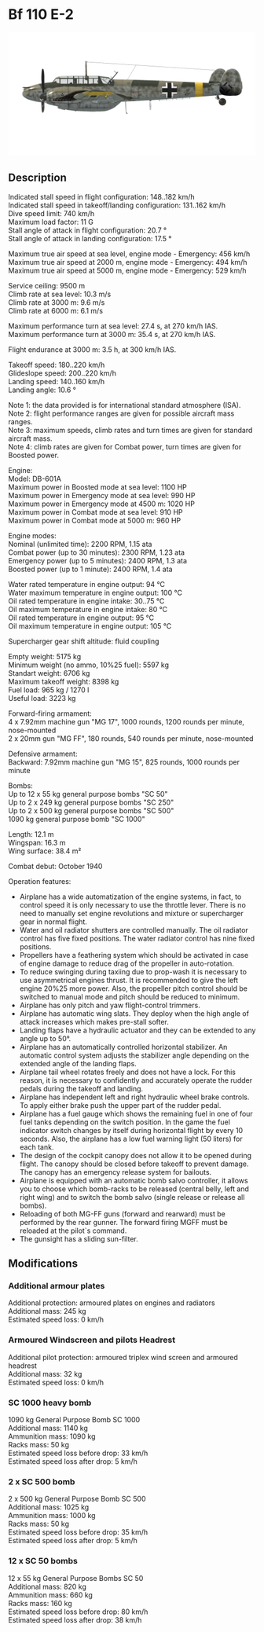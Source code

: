 # Bf 110 E-2  
  
![bf110e2](../images/bf110e2.png)  
  
## Description  
  
Indicated stall speed in flight configuration: 148..182 km/h  
Indicated stall speed in takeoff/landing configuration: 131..162 km/h  
Dive speed limit: 740 km/h  
Maximum load factor: 11 G  
Stall angle of attack in flight configuration: 20.7 °  
Stall angle of attack in landing configuration: 17.5 °  
  
Maximum true air speed at sea level, engine mode - Emergency: 456 km/h  
Maximum true air speed at 2000 m, engine mode - Emergency: 494 km/h  
Maximum true air speed at 5000 m, engine mode - Emergency: 529 km/h  
  
Service ceiling: 9500 m  
Climb rate at sea level: 10.3 m/s  
Climb rate at 3000 m: 9.6 m/s  
Climb rate at 6000 m: 6.1 m/s  
  
Maximum performance turn at sea level: 27.4 s, at 270 km/h IAS.  
Maximum performance turn at 3000 m: 35.4 s, at 270 km/h IAS.  
  
Flight endurance at 3000 m: 3.5 h, at 300 km/h IAS.  
  
Takeoff speed: 180..220 km/h  
Glideslope speed: 200..220 km/h  
Landing speed: 140..160 km/h  
Landing angle: 10.6 °  
  
Note 1: the data provided is for international standard atmosphere (ISA).  
Note 2: flight performance ranges are given for possible aircraft mass ranges.  
Note 3: maximum speeds, climb rates and turn times are given for standard aircraft mass.  
Note 4: climb rates are given for Combat power, turn times are given for Boosted power.  
  
Engine:  
Model: DB-601A  
Maximum power in Boosted mode at sea level: 1100 HP  
Maximum power in Emergency mode at sea level: 990 HP  
Maximum power in Emergency mode at 4500 m: 1020 HP  
Maximum power in Combat mode at sea level: 910 HP  
Maximum power in Combat mode at 5000 m: 960 HP  
  
Engine modes:  
Nominal (unlimited time): 2200 RPM, 1.15 ata  
Combat power (up to 30 minutes): 2300 RPM, 1.23 ata  
Emergency power (up to 5 minutes): 2400 RPM, 1.3 ata  
Boosted power (up to 1 minute): 2400 RPM, 1.4 ata  
  
Water rated temperature in engine output: 94 °C  
Water maximum temperature in engine output: 100 °C  
Oil rated temperature in engine intake: 30..75 °C  
Oil maximum temperature in engine intake: 80 °C  
Oil rated temperature in engine output: 95 °C  
Oil maximum temperature in engine output: 105 °C  
  
Supercharger gear shift altitude: fluid coupling   
  
Empty weight: 5175 kg  
Minimum weight (no ammo, 10%25 fuel): 5597 kg  
Standart weight: 6706 kg  
Maximum takeoff weight: 8398 kg  
Fuel load: 965 kg / 1270 l  
Useful load: 3223 kg  
  
Forward-firing armament:  
4 x 7.92mm machine gun "MG 17", 1000 rounds, 1200 rounds per minute, nose-mounted  
2 x 20mm gun "MG FF", 180 rounds, 540 rounds per minute, nose-mounted  
  
Defensive armament:  
Backward: 7.92mm machine gun "MG 15", 825 rounds, 1000 rounds per minute  
  
Bombs:  
Up to 12 x 55 kg general purpose bombs "SC 50"  
Up to 2 x 249 kg general purpose bombs "SC 250"  
Up to 2 x 500 kg general purpose bombs "SC 500"  
1090 kg general purpose bomb "SC 1000"  
  
Length: 12.1 m  
Wingspan: 16.3 m  
Wing surface: 38.4 m²  
  
Combat debut: October 1940  
  
Operation features:  
- Airplane has a wide automatization of the engine systems, in fact, to control speed it is only necessary to use the throttle lever. There is no need to manually set engine revolutions and mixture or supercharger gear in normal flight.  
- Water and oil radiator shutters are controlled manually. The oil radiator control has five fixed positions. The water radiator control has nine fixed positions.  
- Propellers have a feathering system which should be activated in case of engine damage to reduce drag of the propeller in auto-rotation.  
- To reduce swinging during taxiing due to prop-wash it is necessary to use asymmetrical engines thrust. It is recommended to give the left engine 20%25 more power. Also, the propeller pitch control should be switched to manual mode and pitch should be reduced to minimum.  
- Airplane has only pitch and yaw flight-control trimmers.  
- Airplane has automatic wing slats. They deploy when the high angle of attack increases which makes pre-stall softer.  
- Landing flaps have a hydraulic actuator and they can be extended to any angle up to 50°.  
- Airplane has an automatically controlled horizontal stabilizer. An automatic control system adjusts the stabilizer angle depending on the extended angle of the landing flaps.  
- Airplane tail wheel rotates freely and does not have a lock. For this reason, it is necessary to confidently and accurately operate the rudder pedals during the takeoff and landing.  
- Airplane has independent left and right hydraulic wheel brake controls. To apply either brake push the upper part of the rudder pedal.  
- Airplane has a fuel gauge which shows the remaining fuel in one of four fuel tanks depending on the switch position. In the game the fuel indicator switch changes by itself during horizontal flight by every 10 seconds. Also, the airplane has a low fuel warning light (50 liters) for each tank.  
- The design of the cockpit canopy does not allow it to be opened during flight. The canopy should be closed before takeoff to prevent damage. The canopy has an emergency release system for bailouts.  
- Airplane is equipped with an automatic bomb salvo controller, it allows you to choose which bomb-racks to be released (central belly, left and right wing) and to switch the bomb salvo (single release or release all bombs).  
- Reloading of both MG-FF guns (forward and rearward) must be performed by the rear gunner. The forward firing MGFF must be reloaded at the pilot`s command.  
- The gunsight has a sliding sun-filter.  
  
## Modifications  
  
  
### Additional armour plates  
  
Additional protection: armoured plates on engines and radiators  
Additional mass: 245 kg  
Estimated speed loss: 0 km/h  
  
### Armoured Windscreen and pilots Headrest  
  
Additional pilot protection: armoured triplex wind screen and armoured headrest  
Additional mass: 32 kg  
Estimated speed loss: 0 km/h  
  
### SC 1000 heavy bomb  
  
1090 kg General Purpose Bomb SC 1000  
Additional mass: 1140 kg  
Ammunition mass: 1090 kg  
Racks mass: 50 kg  
Estimated speed loss before drop: 33 km/h  
Estimated speed loss after drop: 5 km/h  
  
### 2 x SC 500 bomb  
  
2 x 500 kg General Purpose Bomb SC 500  
Additional mass: 1025 kg  
Ammunition mass: 1000 kg  
Racks mass: 50 kg  
Estimated speed loss before drop: 35 km/h  
Estimated speed loss after drop: 5 km/h  
  
### 12 x SC 50 bombs  
  
12 x 55 kg General Purpose Bombs SC 50  
Additional mass: 820 kg  
Ammunition mass: 660 kg  
Racks mass: 160 kg  
Estimated speed loss before drop: 80 km/h  
Estimated speed loss after drop: 38 km/h  